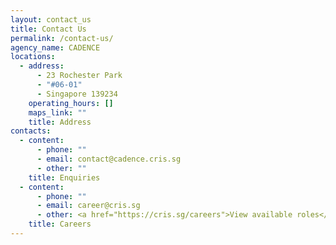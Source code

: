 ```yaml
---
layout: contact_us
title: Contact Us
permalink: /contact-us/
agency_name: CADENCE
locations:
  - address:
      - 23 Rochester Park
      - "#06-01"
      - Singapore 139234
    operating_hours: []
    maps_link: ""
    title: Address
contacts:
  - content:
      - phone: ""
      - email: contact@cadence.cris.sg
      - other: ""
    title: Enquiries
  - content:
      - phone: ""
      - email: career@cris.sg
      - other: <a href="https://cris.sg/careers">View available roles</a>
    title: Careers
---
```

